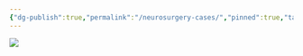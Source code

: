 ```yaml
---
{"dg-publish":true,"permalink":"/neurosurgery-cases/","pinned":true,"tags":["gardenEntry"],"created":"2023-05-27T13:58:35.000-07:00","updated":"2024-06-18T20:15:34.266-07:00"}
---
```



![](https://i.imgur.com/Vk5no3U.png)

